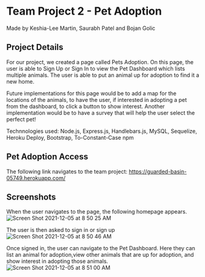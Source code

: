 # Team Project 2 - Pet Adoption
Made by Keshia-Lee Martin, Saurabh Patel and Bojan Golic

## Project Details
For our project, we created a page called Pets Adoption. On this page, the user is able to Sign Up or Sign In to view the Pet Dashboard which lists multiple animals. The user is able to put an animal up for adoption to find it a new home. 

Future implementations for this page would be to add a map for the locations of the animals, to have the user, if interested in adopting a pet from the dashboard, to click a button to show interest. Another implementation would be to have a survey that will help the user select the perfect pet!

Technnologies used: Node.js, Express.js, Handlebars.js, MySQL, Sequelize, Heroku Deploy, Bootstrap, To-Constant-Case npm

## Pet Adoption Access
The following link navigates to the team project: https://guarded-basin-05749.herokuapp.com/

## Screenshots
When the user navigates to the page, the following homepage appears.
![Screen Shot 2021-12-05 at 8 50 25 AM](https://user-images.githubusercontent.com/40374896/144751727-d8226664-ac64-4597-b673-508e36603774.png)

The user is then asked to sign in or sign up
![Screen Shot 2021-12-05 at 8 50 46 AM](https://user-images.githubusercontent.com/40374896/144751733-2d26574e-d229-40c2-9071-dd282fc7faff.png)

Once signed in, the user can navigate to the Pet Dashboard. Here they can list an animal for adoption,view other animals that are up for adoption, and show interest in adopting those animals.
![Screen Shot 2021-12-05 at 8 51 00 AM](https://user-images.githubusercontent.com/40374896/144751736-033386d2-80ec-43b9-bff4-cfc2864952f3.png)

